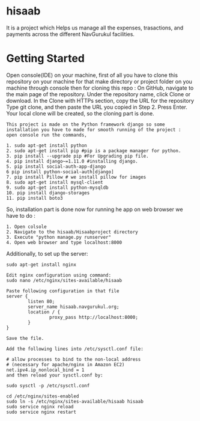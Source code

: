 # hisaab
It is a project which Helps us manage all the expenses, trasactions, and payments across the different NavGurukul facilities.

# Getting Started
Open console(IDE) on your machine, first of all you have to clone this repository on your machine for that make directory or project folder on
you machine through console then for cloning this repo :
On GitHub, navigate to the main page of the repository.
Under the repository name, click Clone or download.
In the Clone with HTTPs section, copy the URL for the repository
Type git clone, and then paste the URL you copied in Step 2.
Press Enter. Your local clone will be created, so the cloning part is done.

```
This project is made on the Python framework django so some installation you have to made for smooth running of the project :
open console run the commands,

1. sudo apt-get install python
2. sudo apt-get install pip #pip is a package manager for python.
3. pip install --upgrade pip #For Upgrading pip file.
4. pip install django~=1.11.0 #installing django.
5. pip install social-auth-app-django 
6 pip install python-social-auth[django]
7. pip install Pillow # we install pillow for images
8. sudo apt-get install mysql-client
9. sudo apt-get install python-mysqldb
10. pip install django-storages
11. pip install boto3
```

So, installation part is done now for running he app on web browser we have to do :

```
1. Open colsole
2. Navigate to the hisaab/Hisaabproject directory
3. Execute "python manage.py runserver"
4. Open web browser and type localhost:8000

```

Additionally, to set up the server:

```
sudo apt-get install nginx

Edit nginx configuration using command:
sudo nano /etc/nginx/sites-available/hisaab

Paste following configuration in that file
server {
        listen 80;
        server_name hisaab.navgurukul.org;
        location / {
                proxy_pass http://localhost:8000;
        }
}

Save the file.

Add the following lines into /etc/sysctl.conf file:

# allow processes to bind to the non-local address
# (necessary for apache/nginx in Amazon EC2)
net.ipv4.ip_nonlocal_bind = 1
and then reload your sysctl.conf by:

sudo sysctl -p /etc/sysctl.conf

cd /etc/nginx/sites-enabled
sudo ln -s /etc/nginx/sites-available/hisaab hisaab
sudo service nginx reload
sudo service nginx restart

```
